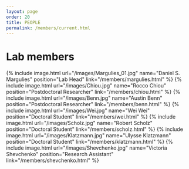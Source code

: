 ```yaml
---
layout: page
order: 20
title: PEOPLE
permalink: /members/current.html
---
```


# Lab members  

{% include image.html url="/images/Margulies_01.jpg" name="Daniel S. Margulies" position="Lab Head" link="/members/margulies.html" %} 
{% include image.html url="/images/Chiou.jpg" name="Rocco Chiou" position="Postdoctoral Researcher" link="/members/chiou.html" %} 
{% include image.html url="/images/Benn.jpg" name="Austin Benn" position="Postdoctoral Researcher" link="/members/benn.html" %} 
{% include image.html url="/images/Wei.jpg" name="Wei Wei" position="Doctoral Student" link="/members/wei.html" %} 
{% include image.html url="/images/Scholz.jpg" name="Robert Scholz" position="Doctoral Student" link="/members/scholz.html" %} 
{% include image.html url="/images/Klatzmann.jpg" name="Ulysse Klatzmann" position="Doctoral Student" link="/members/klatzmann.html" %} 
{% include image.html url="/images/Shevchenko.jpg" name="Victoria Shevchenko" position="Research Assistant" link="/members/shevchenko.html" %} 
<!--- 
{% include image.html url="/images/Alberti.jpg" name="Francesco Alberti" position="Research Intern" link="/members/alberti.html" %} 
--->
